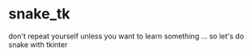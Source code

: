 snake_tk
========

don't repeat yourself unless you want to learn something ... so let's do snake with tkinter
